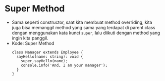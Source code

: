 # Super Method
* Sama seperti constructor, saat kita membuat method overriding, kita juga bisa memanggil method yang sama yang terdapat di parent class dengan menggunakan kata kunci ``` super ```, lalu diikuti dengan method yang ingin kita panggil.
* Kode: Super Method
  ```TSX
  class Manager extends Employee {
    sayHello(name: string): void {
      super.sayHello(name);
      console.info('And, I am your manager');
    }
  }
  ```